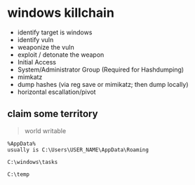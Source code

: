 # windows killchain
- identify target is windows
- identify vuln
- weaponize the vuln
- exploit / detonate the weapon
- Initial Access
- System/Administrator Group (Required for Hashdumping)
- mimkatz
- dump hashes (via reg save or mimikatz; then dump locally)
- horizontal escallation/pivot


## claim some territory

> world writable
```
%AppData%
usually is C:\Users\USER_NAME\AppData\Roaming

C:\windows\tasks

C:\temp
```

